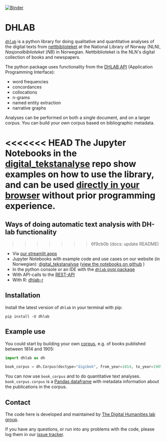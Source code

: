 [![Binder](https://mybinder.org/badge_logo.svg)](https://mybinder.org/v2/gh/NationalLibraryOfNorway/digital_tekstanalyse/HEAD)
# DHLAB
<!-- start dhlab-intro -->

 [`dhlab`](https://pypi.org/project/dhlab/) is a python library for doing qualitative and quantitative analyses of the digital texts from [nettbiblioteket](https://www.nb.no/search) at the National Library of Norway (NLN), *Nasjonalbiblioteket* (*NB*) in Norwegian. Nettbiblioteket is the NLN's digital collection of books and newspapers.

The python package uses functionality from the [DHLAB API](https://api.nb.no/dhlab/) (Application
Programming Interface):

- word frequencies
- concordances
- collocations
- n-grams
- named entity extraction
- narrative graphs

Analyses can be performed on both a single document, and on a larger corpus.
You can build your own corpus based on bibliographic metadata.

<!-- end dhlab-intro -->

<<<<<<< HEAD
The Jupyter Notebooks in the [digital_tekstanalyse](https://github.com/NationalLibraryOfNorway/digital_tekstanalyse) repo show examples on
how to use the library, and can be used
[directly in your browser](https://mybinder.org/v2/gh/NationalLibraryOfNorway/digital_tekstanalyse/HEAD)
without prior programming experience.
=======
## Ways of doing automatic text analysis with DH-lab functionality
>>>>>>> 6f9cb0b (docs: update README)

<!-- start usage-platforms -->
* Via [our streamlit apps](https://www.nb.no/dh-lab/apper/)
* Jupyter Notebooks with example code and use cases on our website (in Norwegian): [digital_tekstanalyse](https://www.nb.no/dh-lab/digital-tekstanalyse/) ([view the notebooks on github](https://github.com/NationalLibraryOfNorway/digital_tekstanalyse) )
* In the python console or an IDE with the [`dhlab` pypi package](https://pypi.org/project/dhlab/)
* With API-calls to the [REST-API](https://api.nb.no/dhlab/)
* With R: [dhlab-r](https://github.com/NationalLibraryOfNorway/dhlab-r)
<!-- end usage-platforms-->


## Installation

<!-- start installation -->

Install the latest version of `dhlab` in your terminal with pip:

```
pip install -U dhlab
```

<!-- end installation -->


## Example use
<!-- start example-use -->

You could start by building your own [corpus](https://en.wikipedia.org/wiki/Text_corpus), e.g. of
books published between 1814 and 1905:

```python
import dhlab as dh

book_corpus = dh.Corpus(doctype="digibok", from_year=1814, to_year=1905)
```

You can now use `book_corpus` and to do quantitative text analyses.
`book_corpus.corpus` is a [Pandas dataframe](https://pandas.pydata.org/docs/reference/api/pandas.DataFrame.html#pandas.DataFrame) with metadata information about the publications in the corpus.

<!-- end example-use -->


## Contact
<!-- start contact-info -->
The code here is developed and maintained by [The Digital Humanities lab group](https://www.nb.no/dh-lab/).

If you have any questions, or run into any problems with the code, please log them in our [issue
tracker](https://github.com/NationalLibraryOfNorway/DHLAB/issues).
<!-- end contact-info -->
